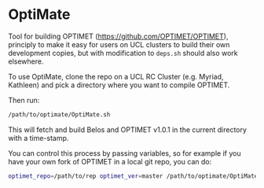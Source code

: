 # OptiMate
Tool for building OPTIMET (https://github.com/OPTIMET/OPTIMET), principly to make it easy for users on UCL clusters to build their own development copies, but with modification to `deps.sh` should also work elsewhere.

To use OptiMate, clone the repo on a UCL RC Cluster (e.g. Myriad, Kathleen) and pick a directory where you want to compile OPTIMET.

Then run:

```bash
/path/to/optimate/OptiMate.sh
```

This will fetch and build Belos and OPTIMET v1.0.1 in the current directory with a time-stamp.

You can control this process by passing variables, so for example if you have your own fork of OPTIMET in a local git repo, you can do:

```bash
optimet_repo=/path/to/rep optimet_ver=master /path/to/optimate/OptiMate.sh

```
